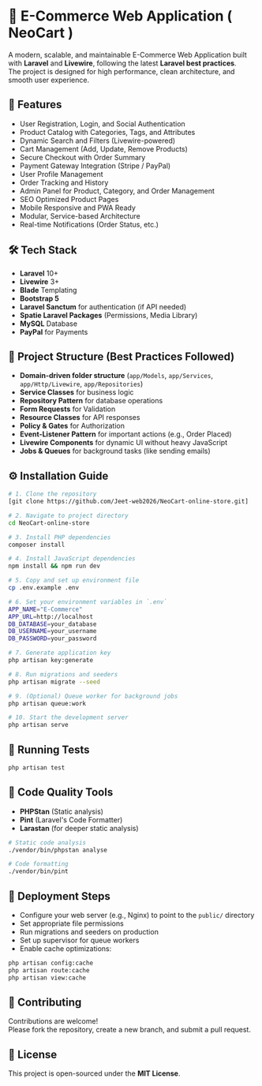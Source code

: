 # 🛒 E-Commerce Web Application ( NeoCart )

A modern, scalable, and maintainable E-Commerce Web Application built with **Laravel** and **Livewire**, following the latest **Laravel best practices**.  
The project is designed for high performance, clean architecture, and smooth user experience.

## 🚀 Features

- User Registration, Login, and Social Authentication
- Product Catalog with Categories, Tags, and Attributes
- Dynamic Search and Filters (Livewire-powered)
- Cart Management (Add, Update, Remove Products)
- Secure Checkout with Order Summary
- Payment Gateway Integration (Stripe / PayPal)
- User Profile Management
- Order Tracking and History
- Admin Panel for Product, Category, and Order Management
- SEO Optimized Product Pages
- Mobile Responsive and PWA Ready
- Modular, Service-based Architecture
- Real-time Notifications (Order Status, etc.)

## 🛠️ Tech Stack

- **Laravel** 10+
- **Livewire** 3+
- **Blade** Templating
- **Bootstrap 5**
- **Laravel Sanctum** for authentication (if API needed)
- **Spatie Laravel Packages** (Permissions, Media Library)
- **MySQL** Database
- **PayPal** for Payments

## 🧱 Project Structure (Best Practices Followed)

- **Domain-driven folder structure** (`app/Models`, `app/Services`, `app/Http/Livewire`, `app/Repositories`)
- **Service Classes** for business logic
- **Repository Pattern** for database operations
- **Form Requests** for Validation
- **Resource Classes** for API responses
- **Policy & Gates** for Authorization
- **Event-Listener Pattern** for important actions (e.g., Order Placed)
- **Livewire Components** for dynamic UI without heavy JavaScript
- **Jobs & Queues** for background tasks (like sending emails)

## ⚙️ Installation Guide

```bash
# 1. Clone the repository
[git clone https://github.com/Jeet-web2026/NeoCart-online-store.git]

# 2. Navigate to project directory
cd NeoCart-online-store

# 3. Install PHP dependencies
composer install

# 4. Install JavaScript dependencies
npm install && npm run dev

# 5. Copy and set up environment file
cp .env.example .env

# 6. Set your environment variables in `.env`
APP_NAME="E-Commerce"
APP_URL=http://localhost
DB_DATABASE=your_database
DB_USERNAME=your_username
DB_PASSWORD=your_password

# 7. Generate application key
php artisan key:generate

# 8. Run migrations and seeders
php artisan migrate --seed

# 9. (Optional) Queue worker for background jobs
php artisan queue:work

# 10. Start the development server
php artisan serve
```

## 🧪 Running Tests

```bash
php artisan test
```

## 🧹 Code Quality Tools

- **PHPStan** (Static analysis)
- **Pint** (Laravel's Code Formatter)
- **Larastan** (for deeper static analysis)

```bash
# Static code analysis
./vendor/bin/phpstan analyse

# Code formatting
./vendor/bin/pint
```

## 📁 Deployment Steps

- Configure your web server (e.g., Nginx) to point to the `public/` directory
- Set appropriate file permissions
- Run migrations and seeders on production
- Set up supervisor for queue workers
- Enable cache optimizations:

```bash
php artisan config:cache
php artisan route:cache
php artisan view:cache
```

## 🙌 Contributing

Contributions are welcome!  
Please fork the repository, create a new branch, and submit a pull request.

## 📜 License

This project is open-sourced under the **MIT License**.
